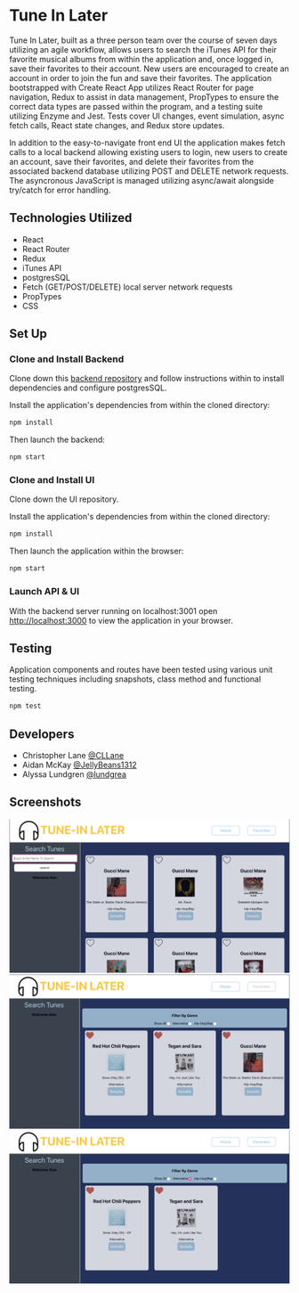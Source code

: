 # Tune In Later

Tune In Later, built as a three person team over the course of seven days utilizing an agile workflow, allows users to search the iTunes API for their favorite musical albums from within the application and, once logged in, save their favorites to their account. New users are encouraged to create an account in order to join the fun and save their favorites. The application bootstrapped with Create React App utilizes React Router for page navigation, Redux to assist in data management, PropTypes to ensure the correct data types are passed within the program, and a testing suite utilizing Enzyme and Jest. Tests cover UI changes, event simulation, async fetch calls, React state changes, and Redux store updates. 

In addition to the easy-to-navigate front end UI the application makes fetch calls to a local backend allowing existing users to login, new users to create an account, save their favorites, and delete their favorites from the associated backend database utilizing POST and DELETE network requests. The asyncronous JavaScript is managed utilizing async/await alongside try/catch for error handling. 

## Technologies Utilized
 - React
 - React Router
 - Redux
 - iTunes API
 - postgresSQL
 - Fetch (GET/POST/DELETE) local server network requests
 - PropTypes
 - CSS

## Set Up

### Clone and Install Backend

Clone down this [backend repository](https://github.com/turingschool-examples/favorites-tracker-api) and follow instructions within to install dependencies and configure postgresSQL.

Install the application's dependencies from within the cloned directory:
```bash
npm install
```
Then launch the backend:
```bash
npm start
```

### Clone and Install UI

Clone down the UI repository.

Install the application's dependencies from within the cloned directory:
```bash
npm install
```

Then launch the application within the browser:
```bash
npm start
```

### Launch API & UI

With the backend server running on localhost:3001 open [http://localhost:3000](http://localhost:3000) to view the application in your browser.

## Testing

Application components and routes have been tested using various unit testing techniques including snapshots, class method and functional testing. 
```bash
npm test
```

## Developers

 - Christopher Lane [@CLLane](https://github.com/CLLane)
 - Aidan McKay [@JellyBeans1312](https://github.com/JellyBeans1312)
 - Alyssa Lundgren [@lundgrea](https://github.com/lundgrea)

## Screenshots
![](src/Images/homepage.png)
![](src/Images/favorites.png)
![](src/Images/filter.png)
